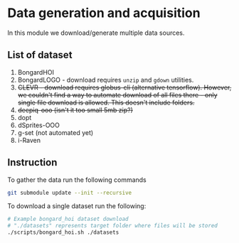 # Data generation and acquisition


In this module we download/generate multiple data sources.

## List of dataset

1. BongardHOI
2. BongardLOGO - download requires `unzip` and `gdown` utilities.
3. ~~CLEVR - download requires globus-cli (alternative tensorflow). However, we couldn't find a way to automate download of all files there - only single file download is allowed. This doesn't include folders.~~
4. ~~deepiq-ooo (isn't it too small 5mb zip?)~~
5. dopt
6. dSprites-OOO
7. g-set (not automated yet)
8. i-Raven

## Instruction

To gather the data run the following commands

```bash
git submodule update --init --recursive
```

To download a single dataset run the following:

```bash
# Example bongard_hoi dataset download
# "./datasets" represents target folder where files will be stored
./scripts/bongard_hoi.sh ./datasets
```
